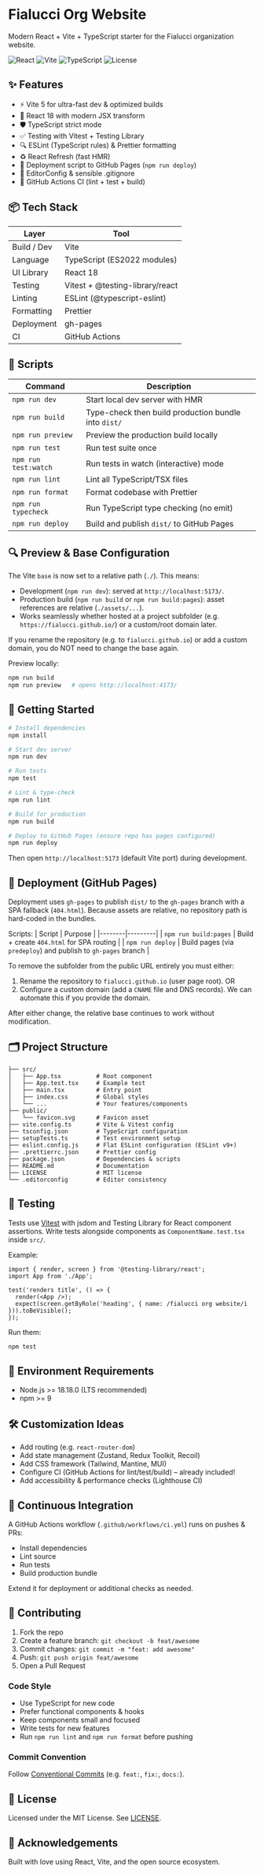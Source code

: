 # Fialucci Org Website

Modern React + Vite + TypeScript starter for the Fialucci organization website.

![React](https://img.shields.io/badge/React-18-61dafb?logo=react) ![Vite](https://img.shields.io/badge/Vite-5-646cff?logo=vite) ![TypeScript](https://img.shields.io/badge/TypeScript-5-3178c6?logo=typescript) ![License](https://img.shields.io/badge/License-MIT-green)

## ✨ Features

- ⚡ Vite 5 for ultra-fast dev & optimized builds
- 🧩 React 18 with modern JSX transform
- 🛡️ TypeScript strict mode
- ✅ Testing with Vitest + Testing Library
- 🔍 ESLint (TypeScript rules) & Prettier formatting
- ♻️ React Refresh (fast HMR)
- 🚀 Deployment script to GitHub Pages (`npm run deploy`)
- 📝 EditorConfig & sensible .gitignore
- 🤖 GitHub Actions CI (lint + test + build)

## 📦 Tech Stack

| Layer        | Tool |
|--------------|------|
| Build / Dev  | Vite |
| Language     | TypeScript (ES2022 modules) |
| UI Library   | React 18 |
| Testing      | Vitest + @testing-library/react |
| Linting      | ESLint (@typescript-eslint) |
| Formatting   | Prettier |
| Deployment   | gh-pages |
| CI           | GitHub Actions |

## 🔧 Scripts

| Command | Description |
|---------|-------------|
| `npm run dev` | Start local dev server with HMR |
| `npm run build` | Type-check then build production bundle into `dist/` |
| `npm run preview` | Preview the production build locally |
| `npm run test` | Run test suite once |
| `npm run test:watch` | Run tests in watch (interactive) mode |
| `npm run lint` | Lint all TypeScript/TSX files |
| `npm run format` | Format codebase with Prettier |
| `npm run typecheck` | Run TypeScript type checking (no emit) |
| `npm run deploy` | Build and publish `dist/` to GitHub Pages |

## 🔍 Preview & Base Configuration

The Vite `base` is now set to a relative path (`./`). This means:
- Development (`npm run dev`): served at `http://localhost:5173/`.
- Production build (`npm run build` or `npm run build:pages`): asset references are relative (`./assets/...`).
- Works seamlessly whether hosted at a project subfolder (e.g. `https://fialucci.github.io/`) or a custom/root domain later.

If you rename the repository (e.g. to `fialucci.github.io`) or add a custom domain, you do NOT need to change the base again.

Preview locally:
```bash
npm run build
npm run preview   # opens http://localhost:4173/
```

## 🚀 Getting Started

```bash
# Install dependencies
npm install

# Start dev server
npm run dev

# Run tests
npm test

# Lint & type-check
npm run lint

# Build for production
npm run build

# Deploy to GitHub Pages (ensure repo has pages configured)
npm run deploy
```

Then open `http://localhost:5173` (default Vite port) during development.

## 🚢 Deployment (GitHub Pages)

Deployment uses `gh-pages` to publish `dist/` to the `gh-pages` branch with a SPA fallback (`404.html`). Because assets are relative, no repository path is hard-coded in the bundles.

Scripts:
| Script | Purpose |
|--------|---------|
| `npm run build:pages` | Build + create `404.html` for SPA routing |
| `npm run deploy` | Build pages (via `predeploy`) and publish to `gh-pages` branch |

To remove the subfolder from the public URL entirely you must either:
1. Rename the repository to `fialucci.github.io` (user page root). OR
2. Configure a custom domain (add a `CNAME` file and DNS records). We can automate this if you provide the domain.

After either change, the relative base continues to work without modification.

## 🗂 Project Structure

```
├── src/
│   ├── App.tsx          # Root component
│   ├── App.test.tsx     # Example test
│   ├── main.tsx         # Entry point
│   ├── index.css        # Global styles
│   └── ...              # Your features/components
├── public/
│   └── favicon.svg      # Favicon asset
├── vite.config.ts       # Vite & Vitest config
├── tsconfig.json        # TypeScript configuration
├── setupTests.ts        # Test environment setup
├── eslint.config.js     # Flat ESLint configuration (ESLint v9+)
├── .prettierrc.json     # Prettier config
├── package.json         # Dependencies & scripts
├── README.md            # Documentation
├── LICENSE              # MIT license
└── .editorconfig        # Editor consistency
```

## 🧪 Testing

Tests use [Vitest](https://vitest.dev) with jsdom and Testing Library for React component assertions.
Write tests alongside components as `ComponentName.test.tsx` inside `src/`.

Example:
```tsx
import { render, screen } from '@testing-library/react';
import App from './App';

test('renders title', () => {
  render(<App />);
  expect(screen.getByRole('heading', { name: /fialucci org website/i })).toBeVisible();
});
```

Run them:
```bash
npm test
```

## 🧩 Environment Requirements

- Node.js >= 18.18.0 (LTS recommended)
- npm >= 9

## 🛠 Customization Ideas

- Add routing (e.g. `react-router-dom`)
- Add state management (Zustand, Redux Toolkit, Recoil)
- Add CSS framework (Tailwind, Mantine, MUI)
- Configure CI (GitHub Actions for lint/test/build) – already included!
- Add accessibility & performance checks (Lighthouse CI)

## 🤖 Continuous Integration

A GitHub Actions workflow (`.github/workflows/ci.yml`) runs on pushes & PRs:
- Install dependencies
- Lint source
- Run tests
- Build production bundle

Extend it for deployment or additional checks as needed.

## 🤝 Contributing

1. Fork the repo
2. Create a feature branch: `git checkout -b feat/awesome`
3. Commit changes: `git commit -m "feat: add awesome"`
4. Push: `git push origin feat/awesome`
5. Open a Pull Request

### Code Style

- Use TypeScript for new code
- Prefer functional components & hooks
- Keep components small and focused
- Write tests for new features
- Run `npm run lint` and `npm run format` before pushing

### Commit Convention

Follow [Conventional Commits](https://www.conventionalcommits.org/) (e.g. `feat:`, `fix:`, `docs:`).

## 📄 License

Licensed under the MIT License. See [LICENSE](./LICENSE).

## 📣 Acknowledgements

Built with love using React, Vite, and the open source ecosystem.
